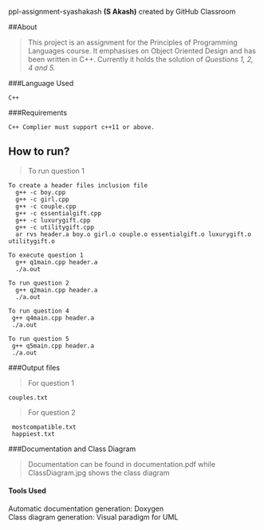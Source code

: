 ppl-assignment-syashakash **(S Akash)**  created by GitHub Classroom

##About

>This project is an assignment for the Principles of Programming Languages course. It emphasises on Object Oriented Design and has been written in C++. Currently it holds the solution of *Questions 1, 2, 4 and 5.*

###Language Used
```
C++
```
###Requirements
```
C++ Complier must support c++11 or above.

```
## How to run?
>To run question 1
```
To create a header files inclusion file
  g++ -c boy.cpp
  g++ -c girl.cpp
  g++ -c couple.cpp
  g++ -c essentialgift.cpp
  g++ -c luxurygift.cpp
  g++ -c utilitygift.cpp
  ar rvs header.a boy.o girl.o couple.o essentialgift.o luxurygift.o utilitygift.o
```
```
To execute question 1
  g++ q1main.cpp header.a
  ./a.out
```
```
To run question 2
  g++ q2main.cpp header.a
  ./a.out
 ```
 ```
To run question 4
  g++ q4main.cpp header.a
  ./a.out
 ```
 ```
To run question 5
  g++ q5main.cpp header.a
  ./a.out
 ```
 ###Output files
 >For question 1 
  ```
  couples.txt
  ```
 >For question 2
 ```
  mostcompatible.txt
  happiest.txt
```

###Documentation and Class Diagram
 >Documentation can be found in documentation.pdf while ClassDiagram.jpg shows the class diagram
 
#### Tools Used
Automatic documentation generation: Doxygen  
Class diagram generation: Visual paradigm for UML
